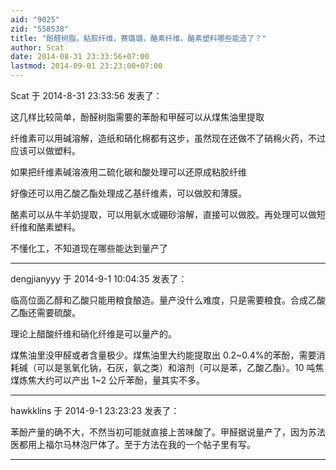 ```yaml
---
aid: "9025"
zid: "558538"
title: "酚醛树脂，粘胶纤维，赛璐璐，酪素纤维，酪素塑料哪些能造了？"
author: Scat
date: 2014-08-31 23:33:56+07:00
lastmod: 2014-09-01 23:23:00+07:00
---
```


Scat 于 2014-8-31 23:33:56 发表了：

这几样比较简单，酚醛树脂需要的苯酚和甲醛可以从煤焦油里提取

纤维素可以用碱溶解，造纸和硝化棉都有这步，虽然现在还做不了硝棉火药，不过应该可以做塑料。

如果把纤维素碱溶液用二硫化碳和酸处理可以还原成粘胶纤维

好像还可以用乙酸乙酯处理成乙基纤维素，可以做胶和薄膜。

酪素可以从牛羊奶提取，可以用氨水或硼砂溶解，直接可以做胶。再处理可以做短纤维和酪素塑料。

不懂化工，不知道现在哪些能达到量产了

---

dengjianyyy 于 2014-9-1 10:04:35 发表了：

临高位面乙醇和乙酸只能用粮食酿造。量产没什么难度，只是需要粮食。合成乙酸乙酯还需要硫酸。

理论上醋酸纤维和硝化纤维是可以量产的。

煤焦油里没甲醛或者含量极少。煤焦油里大约能提取出 0.2~0.4%的苯酚，需要消耗碱（可以是氢氧化钠，石灰，氨之类）和溶剂（可以是苯，乙酸乙酯）。10 吨焦煤炼焦大约可以产出 1~2 公斤苯酚，量其实不多。

---

hawkklins 于 2014-9-1 23:23:23 发表了：

苯酚产量的确不大，不然当初可能就直接上苦味酸了。甲醛据说量产了，因为苏法医都用上福尔马林泡尸体了。至于方法在我的一个帖子里有写。

---
